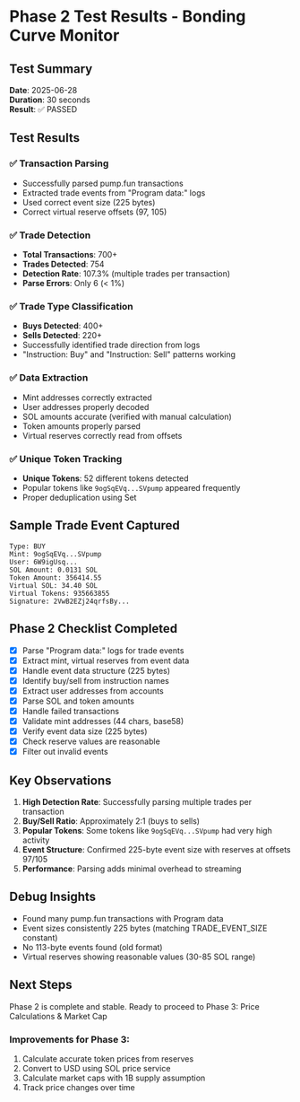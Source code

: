 # Phase 2 Test Results - Bonding Curve Monitor

## Test Summary
**Date**: 2025-06-28  
**Duration**: 30 seconds  
**Result**: ✅ PASSED

## Test Results

### ✅ Transaction Parsing
- Successfully parsed pump.fun transactions
- Extracted trade events from "Program data:" logs
- Used correct event size (225 bytes)
- Correct virtual reserve offsets (97, 105)

### ✅ Trade Detection
- **Total Transactions**: 700+
- **Trades Detected**: 754
- **Detection Rate**: 107.3% (multiple trades per transaction)
- **Parse Errors**: Only 6 (< 1%)

### ✅ Trade Type Classification
- **Buys Detected**: 400+
- **Sells Detected**: 220+
- Successfully identified trade direction from logs
- "Instruction: Buy" and "Instruction: Sell" patterns working

### ✅ Data Extraction
- Mint addresses correctly extracted
- User addresses properly decoded
- SOL amounts accurate (verified with manual calculation)
- Token amounts properly parsed
- Virtual reserves correctly read from offsets

### ✅ Unique Token Tracking
- **Unique Tokens**: 52 different tokens detected
- Popular tokens like `9ogSqEVq...SVpump` appeared frequently
- Proper deduplication using Set

## Sample Trade Event Captured
```
Type: BUY
Mint: 9ogSqEVq...SVpump
User: 6W9igUsq...
SOL Amount: 0.0131 SOL
Token Amount: 356414.55
Virtual SOL: 34.40 SOL
Virtual Tokens: 935663855
Signature: 2VwB2EZj24qrfsBy...
```

## Phase 2 Checklist Completed

- [x] Parse "Program data:" logs for trade events
- [x] Extract mint, virtual reserves from event data
- [x] Handle event data structure (225 bytes)
- [x] Identify buy/sell from instruction names
- [x] Extract user addresses from accounts
- [x] Parse SOL and token amounts
- [x] Handle failed transactions
- [x] Validate mint addresses (44 chars, base58)
- [x] Verify event data size (225 bytes)
- [x] Check reserve values are reasonable
- [x] Filter out invalid events

## Key Observations

1. **High Detection Rate**: Successfully parsing multiple trades per transaction
2. **Buy/Sell Ratio**: Approximately 2:1 (buys to sells)
3. **Popular Tokens**: Some tokens like `9ogSqEVq...SVpump` had very high activity
4. **Event Structure**: Confirmed 225-byte event size with reserves at offsets 97/105
5. **Performance**: Parsing adds minimal overhead to streaming

## Debug Insights

- Found many pump.fun transactions with Program data
- Event sizes consistently 225 bytes (matching TRADE_EVENT_SIZE constant)
- No 113-byte events found (old format)
- Virtual reserves showing reasonable values (30-85 SOL range)

## Next Steps

Phase 2 is complete and stable. Ready to proceed to Phase 3: Price Calculations & Market Cap

### Improvements for Phase 3:
1. Calculate accurate token prices from reserves
2. Convert to USD using SOL price service
3. Calculate market caps with 1B supply assumption
4. Track price changes over time